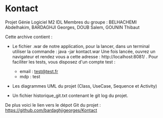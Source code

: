 # Kontact

Projet Génie Logiciel M2 IDL
Membres du groupe : BELHACHEMI Abdelhakim, BARDAGHJI Georges, DOUB Salem, GOUNIN Thibaut

Cette archive contient :

-	Le fichier .war de notre application, pour la lancer, dans un terminal utiliser la commande : java -jar kontact.war
	Une fois lancée, ouvrez un navigateur et rendez vous a cette adresse : http://localhost:8081/ .
	Pour faciliter les tests, vous disposez d'un compte test :
	-	email : test@test.fr
	-	mdp : test

-	Les diagrammes UML du projet (Class, UseCase, Sequence et Activity)
-	Un fichier historique_git.txt contenant le git log du projet.

De plus voici le lien vers le dépot Git du projet : https://github.com/bardaghjigeorges/Kontact
